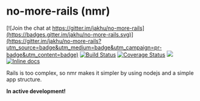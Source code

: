 # no-more-rails (nmr)

[![Join the chat at https://gitter.im/jakhu/no-more-rails](https://badges.gitter.im/jakhu/no-more-rails.svg)](https://gitter.im/jakhu/no-more-rails?utm_source=badge&utm_medium=badge&utm_campaign=pr-badge&utm_content=badge)
[![Build Status](https://travis-ci.org/jakhu/no-more-rails.svg?branch=master)](https://travis-ci.org/jakhu/no-more-rails)
[![Coverage Status](https://coveralls.io/repos/github/jakhu/no-more-rails/badge.svg?branch=master)](https://coveralls.io/github/jakhu/no-more-rails?branch=master)
<a href="https://codeclimate.com/github/jakhu/no-more-rails"><img src="https://codeclimate.com/github/jakhu/no-more-rails/badges/gpa.svg" /></a>
[![Inline docs](http://inch-ci.org/github/jakhu/no-more-rails.svg?branch=master)](http://inch-ci.org/github/jakhu/no-more-rails)

Rails is too complex, so nmr makes it simpler by using nodejs and a simple app structure.

<b>In active development!</b>
